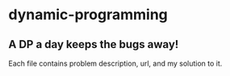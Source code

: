 # dynamic-programming
## A DP a day keeps the bugs away!

Each file contains problem description, url, and my solution to it.